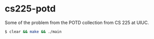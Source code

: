# cs225-potd

Some of the problem from the POTD collection from CS 225 at UIUC.

```bash
$ clear && make && ./main
```
